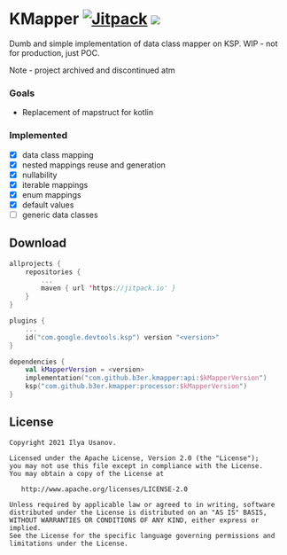 KMapper [![Jitpack](https://jitpack.io/v/b3er/kmapper.svg)](https://jitpack.io/v/b3er/kmapper) [![](https://jitci.com/gh/b3er/kmapper/svg)](https://jitci.com/gh/b3er/kmapper)
===
Dumb and simple implementation of data class mapper on KSP. WIP - not for production, just POC.

Note - project archived and discontinued atm

### Goals

* Replacement of mapstruct for kotlin

### Implemented

- [x] data class mapping
- [x] nested mappings reuse and generation
- [x] nullability
- [x] iterable mappings
- [x] enum mappings
- [x] default values
- [ ] generic data classes

Download
---

```kotlin
allprojects {
    repositories {
        ...
        maven { url 'https://jitpack.io' }
    }
}

plugins {
    ...
    id("com.google.devtools.ksp") version "<version>"
}

dependencies {
    val kMapperVersion = <version>
    implementation("com.github.b3er.kmapper:api:$kMapperVersion")
    ksp("com.github.b3er.kmapper:processor:$kMapperVersion")
}
```

License
---

```text
Copyright 2021 Ilya Usanov.

Licensed under the Apache License, Version 2.0 (the "License");
you may not use this file except in compliance with the License.
You may obtain a copy of the License at

   http://www.apache.org/licenses/LICENSE-2.0

Unless required by applicable law or agreed to in writing, software
distributed under the License is distributed on an "AS IS" BASIS,
WITHOUT WARRANTIES OR CONDITIONS OF ANY KIND, either express or implied.
See the License for the specific language governing permissions and
limitations under the License.
```

